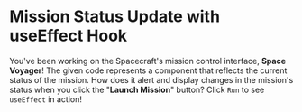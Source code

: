 # Mission Status Update with useEffect Hook

You've been working on the Spacecraft's mission control interface, **Space Voyager**! The given code represents a component that reflects the current status of the mission. How does it alert and display changes in the mission's status when you click the "**Launch Mission**" button? Click `Run` to see `useEffect` in action!